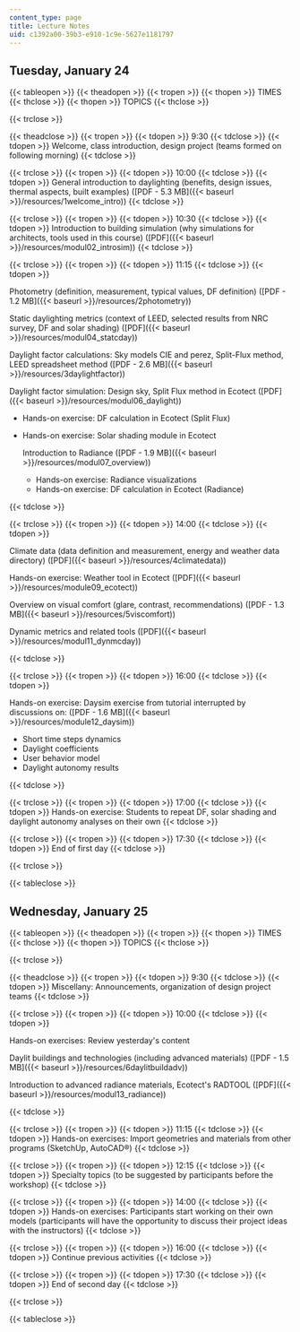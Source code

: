```yaml
---
content_type: page
title: Lecture Notes
uid: c1392a00-39b3-e910-1c9e-5627e1181797
---
```


Tuesday, January 24
-------------------

{{< tableopen >}}
{{< theadopen >}}
{{< tropen >}}
{{< thopen >}}
TIMES
{{< thclose >}}
{{< thopen >}}
TOPICS
{{< thclose >}}

{{< trclose >}}

{{< theadclose >}}
{{< tropen >}}
{{< tdopen >}}
9:30
{{< tdclose >}}
{{< tdopen >}}
Welcome, class introduction, design project (teams formed on following morning)
{{< tdclose >}}

{{< trclose >}}
{{< tropen >}}
{{< tdopen >}}
10:00
{{< tdclose >}}
{{< tdopen >}}
General introduction to daylighting (benefits, design issues, thermal aspects, built examples) ([PDF - 5.3 MB]({{< baseurl >}}/resources/1welcome_intro))
{{< tdclose >}}

{{< trclose >}}
{{< tropen >}}
{{< tdopen >}}
10:30
{{< tdclose >}}
{{< tdopen >}}
Introduction to building simulation (why simulations for architects, tools used in this course) ([PDF]({{< baseurl >}}/resources/modul02_introsim))
{{< tdclose >}}

{{< trclose >}}
{{< tropen >}}
{{< tdopen >}}
11:15
{{< tdclose >}}
{{< tdopen >}}


Photometry (definition, measurement, typical values, DF definition) ([PDF - 1.2 MB]({{< baseurl >}}/resources/2photometry))

Static daylighting metrics (context of LEED, selected results from NRC survey, DF and solar shading) ([PDF]({{< baseurl >}}/resources/modul04_statcday))

Daylight factor calculations: Sky models CIE and perez, Split-Flux method, LEED spreadsheet method ([PDF - 2.6 MB]({{< baseurl >}}/resources/3daylightfactor))

Daylight factor simulation: Design sky, Split Flux method in Ecotect ([PDF]({{< baseurl >}}/resources/modul06_daylight))

*   Hands-on exercise: DF calculation in Ecotect (Split Flux)
*   Hands-on exercise: Solar shading module in Ecotect
    
    Introduction to Radiance ([PDF - 1.9 MB]({{< baseurl >}}/resources/modul07_overview))
    
    *   Hands-on exercise: Radiance visualizations
    *   Hands-on exercise: DF calculation in Ecotect (Radiance)


{{< tdclose >}}

{{< trclose >}}
{{< tropen >}}
{{< tdopen >}}
14:00
{{< tdclose >}}
{{< tdopen >}}


Climate data (data definition and measurement, energy and weather data directory) ([PDF]({{< baseurl >}}/resources/4climatedata))

Hands-on exercise: Weather tool in Ecotect ([PDF]({{< baseurl >}}/resources/module09_ecotect))

Overview on visual comfort (glare, contrast, recommendations) ([PDF - 1.3 MB]({{< baseurl >}}/resources/5viscomfort))

Dynamic metrics and related tools ([PDF]({{< baseurl >}}/resources/modul11_dynmcday))


{{< tdclose >}}

{{< trclose >}}
{{< tropen >}}
{{< tdopen >}}
16:00
{{< tdclose >}}
{{< tdopen >}}


Hands-on exercise: Daysim exercise from tutorial interrupted by discussions on: ([PDF - 1.6 MB]({{< baseurl >}}/resources/module12_daysim))

*   Short time steps dynamics
*   Daylight coefficients
*   User behavior model
*   Daylight autonomy results


{{< tdclose >}}

{{< trclose >}}
{{< tropen >}}
{{< tdopen >}}
17:00
{{< tdclose >}}
{{< tdopen >}}
Hands-on exercise: Students to repeat DF, solar shading and daylight autonomy analyses on their own
{{< tdclose >}}

{{< trclose >}}
{{< tropen >}}
{{< tdopen >}}
17:30
{{< tdclose >}}
{{< tdopen >}}
End of first day
{{< tdclose >}}

{{< trclose >}}

{{< tableclose >}}

Wednesday, January 25
---------------------

{{< tableopen >}}
{{< theadopen >}}
{{< tropen >}}
{{< thopen >}}
TIMES
{{< thclose >}}
{{< thopen >}}
TOPICS
{{< thclose >}}

{{< trclose >}}

{{< theadclose >}}
{{< tropen >}}
{{< tdopen >}}
9:30
{{< tdclose >}}
{{< tdopen >}}
Miscellany: Announcements, organization of design project teams
{{< tdclose >}}

{{< trclose >}}
{{< tropen >}}
{{< tdopen >}}
10:00
{{< tdclose >}}
{{< tdopen >}}


Hands-on exercises: Review yesterday's content

Daylit buildings and technologies (including advanced materials) ([PDF - 1.5 MB]({{< baseurl >}}/resources/6daylitbuildadv))

Introduction to advanced radiance materials, Ecotect's RADTOOL ([PDF]({{< baseurl >}}/resources/modul13_radiance))


{{< tdclose >}}

{{< trclose >}}
{{< tropen >}}
{{< tdopen >}}
11:15
{{< tdclose >}}
{{< tdopen >}}
Hands-on exercises: Import geometries and materials from other programs (SketchUp, AutoCAD®)
{{< tdclose >}}

{{< trclose >}}
{{< tropen >}}
{{< tdopen >}}
12:15
{{< tdclose >}}
{{< tdopen >}}
Specialty topics (to be suggested by participants before the workshop)
{{< tdclose >}}

{{< trclose >}}
{{< tropen >}}
{{< tdopen >}}
14:00
{{< tdclose >}}
{{< tdopen >}}
Hands-on exercises: Participants start working on their own models (participants will have the opportunity to discuss their project ideas with the instructors)
{{< tdclose >}}

{{< trclose >}}
{{< tropen >}}
{{< tdopen >}}
16:00
{{< tdclose >}}
{{< tdopen >}}
Continue previous activities
{{< tdclose >}}

{{< trclose >}}
{{< tropen >}}
{{< tdopen >}}
17:30
{{< tdclose >}}
{{< tdopen >}}
End of second day
{{< tdclose >}}

{{< trclose >}}

{{< tableclose >}}